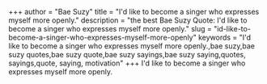 +++
author = "Bae Suzy"
title = "I'd like to become a singer who expresses myself more openly."
description = "the best Bae Suzy Quote: I'd like to become a singer who expresses myself more openly."
slug = "id-like-to-become-a-singer-who-expresses-myself-more-openly"
keywords = "I'd like to become a singer who expresses myself more openly.,bae suzy,bae suzy quotes,bae suzy quote,bae suzy sayings,bae suzy saying,quotes, sayings,quote, saying, motivation"
+++
I'd like to become a singer who expresses myself more openly.
